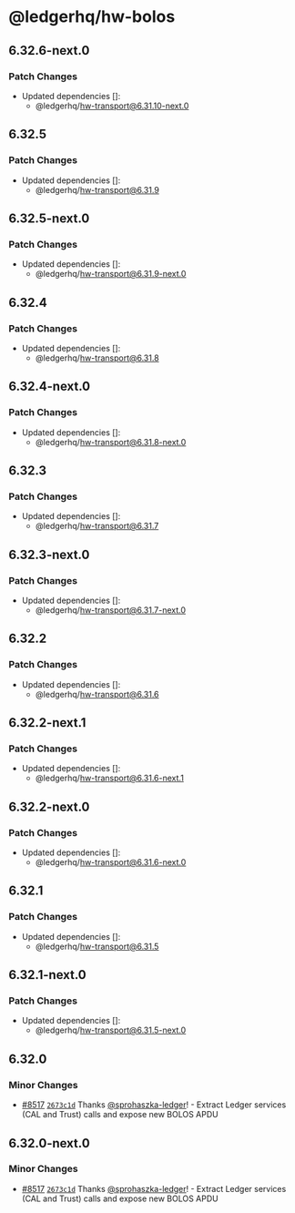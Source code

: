 # @ledgerhq/hw-bolos

## 6.32.6-next.0

### Patch Changes

- Updated dependencies []:
  - @ledgerhq/hw-transport@6.31.10-next.0

## 6.32.5

### Patch Changes

- Updated dependencies []:
  - @ledgerhq/hw-transport@6.31.9

## 6.32.5-next.0

### Patch Changes

- Updated dependencies []:
  - @ledgerhq/hw-transport@6.31.9-next.0

## 6.32.4

### Patch Changes

- Updated dependencies []:
  - @ledgerhq/hw-transport@6.31.8

## 6.32.4-next.0

### Patch Changes

- Updated dependencies []:
  - @ledgerhq/hw-transport@6.31.8-next.0

## 6.32.3

### Patch Changes

- Updated dependencies []:
  - @ledgerhq/hw-transport@6.31.7

## 6.32.3-next.0

### Patch Changes

- Updated dependencies []:
  - @ledgerhq/hw-transport@6.31.7-next.0

## 6.32.2

### Patch Changes

- Updated dependencies []:
  - @ledgerhq/hw-transport@6.31.6

## 6.32.2-next.1

### Patch Changes

- Updated dependencies []:
  - @ledgerhq/hw-transport@6.31.6-next.1

## 6.32.2-next.0

### Patch Changes

- Updated dependencies []:
  - @ledgerhq/hw-transport@6.31.6-next.0

## 6.32.1

### Patch Changes

- Updated dependencies []:
  - @ledgerhq/hw-transport@6.31.5

## 6.32.1-next.0

### Patch Changes

- Updated dependencies []:
  - @ledgerhq/hw-transport@6.31.5-next.0

## 6.32.0

### Minor Changes

- [#8517](https://github.com/LedgerHQ/ledger-live/pull/8517) [`2673c1d`](https://github.com/LedgerHQ/ledger-live/commit/2673c1d98788fafe7e95bd798be06a6b5e39e1c0) Thanks [@sprohaszka-ledger](https://github.com/sprohaszka-ledger)! - Extract Ledger services (CAL and Trust) calls and expose new BOLOS APDU

## 6.32.0-next.0

### Minor Changes

- [#8517](https://github.com/LedgerHQ/ledger-live/pull/8517) [`2673c1d`](https://github.com/LedgerHQ/ledger-live/commit/2673c1d98788fafe7e95bd798be06a6b5e39e1c0) Thanks [@sprohaszka-ledger](https://github.com/sprohaszka-ledger)! - Extract Ledger services (CAL and Trust) calls and expose new BOLOS APDU
